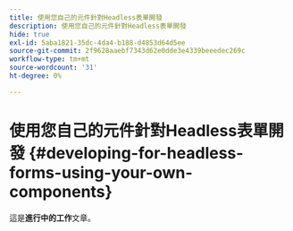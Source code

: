 ```yaml
---
title: 使用您自己的元件針對Headless表單開發
description: 使用您自己的元件針對Headless表單開發
hide: true
exl-id: 5aba1821-35dc-4da4-b188-d4853d64d5ee
source-git-commit: 2f9628aaebf7343d62e0dde3e4339beeedec269c
workflow-type: tm+mt
source-wordcount: '31'
ht-degree: 0%

---
```


# 使用您自己的元件針對Headless表單開發 {#developing-for-headless-forms-using-your-own-components}

<span class="preview">這是&#x200B;**進行中的工作**&#x200B;文章。</span>
